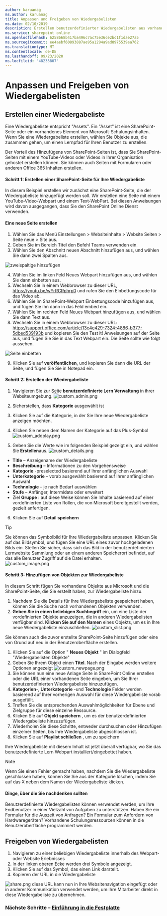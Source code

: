 ```yaml
---
author: karuanag
ms.author: karuanag
title: Anpassen und Freigeben von Wiedergabelisten
ms.date: 02/10/2019
description: Erstellen benutzerdefinierter Wiedergabelisten aus vorhandenen Inhalten oder neuen SharePoint-Seiten
ms.service: sharepoint online
ms.openlocfilehash: 6258668b417ba496c7ac75e36ce2bc1f1dae27a5
ms.sourcegitcommit: ee4aebf60893887ae95a1294a9ad8975539ea762
ms.translationtype: MT
ms.contentlocale: de-DE
ms.lasthandoff: 09/23/2020
ms.locfileid: "48233807"
---
```

# <a name="customize-and-share-playlists"></a>Anpassen und Freigeben von Wiedergabelisten

## <a name="create-a-playlist"></a>Erstellen einer Wiedergabeliste

Eine Wiedergabeliste entspricht "Assets". Ein "Asset" ist eine SharePoint-Seite oder ein vorhandenes Element von Microsoft-Schulungsinhalten. Wenn Sie eine Wiedergabeliste erstellen, wählen Sie Objekte aus, die zusammen gehen, um einen Lernpfad für Ihren Benutzer zu erstellen.  

Der Vorteil des Hinzufügens von SharePoint-Seiten ist, dass Sie SharePoint-Seiten mit einem YouTube-Videos oder Videos in Ihrer Organisation gehostet erstellen können. Sie können auch Seiten mit Formularen oder anderen Office 365 Inhalten erstellen.  

#### <a name="step-1-create-a-sharepoint-page-for-your-playlist"></a>Schritt 1: Erstellen einer SharePoint-Seite für Ihre Wiedergabeliste
In diesem Beispiel erstellen wir zunächst eine SharePoint-Seite, die der Wiedergabeliste hinzugefügt werden soll. Wir erstellen eine Seite mit einem YouTube-Video-Webpart und einem Text-WebPart.  Bei diesen Anweisungen wird davon ausgegangen, dass Sie den SharePoint Online Dienst verwenden. 

#### <a name="create-a-new-page"></a>Eine neue Seite erstellen
1.  Wählen Sie das Menü Einstellungen > Websiteinhalte > Website Seiten > Seite neue > Site aus.
2.  Geben Sie im Bereich Titel den Befehl Teams verwenden ein.
3.  Wählen Sie den Abschnitt neuen Abschnitt hinzufügen aus, und wählen Sie dann zwei Spalten aus.

![zweispaltige hinzufügen](media/clo365addtwocolumn.png)

4.  Wählen Sie im linken Feld Neues Webpart hinzufügen aus, und wählen Sie dann einbetten aus. 
5.  Wechseln Sie in einem Webbrowser zu dieser URL, https://youtu.be/wYrRCRphrp0 und rufen Sie den Einbettungscode für das Video ab. 
6.  Wählen Sie im SharePoint-Webpart Einbettungscode hinzufügen aus, und fügen Sie ihn dann in das Feld embed ein. 
7.  Wählen Sie im rechten Feld Neues Webpart hinzufügen aus, und wählen Sie dann Text aus. 
8.  Wechseln Sie in einem Webbrowser zu dieser URL: https://support.office.com/article/13c4e429-7324-4886-b377-5dbed539193b und kopieren Sie den Test it! Anweisungen auf der Seite aus, und fügen Sie Sie in das Text Webpart ein. Die Seite sollte wie folgt aussehen. 

![Seite einbetten](media/clo365teamscommandbox.png)

9.  Klicken Sie auf **veröffentlichen**, und kopieren Sie dann die URL der Seite, und fügen Sie Sie in Notepad ein.

#### <a name="step-2-create-the-playlist"></a>Schritt 2: Erstellen der Wiedergabeliste

1. Navigieren Sie zur Seite **benutzerdefinierte Lern Verwaltung** in ihrer Websiteumgebung.
![custom_admin.png](media/custom_admin.png)
1. Sicherstellen, dass **Kategorie** ausgewählt ist 
1. Klicken Sie auf die Kategorie, in der Sie Ihre neue Wiedergabeliste anzeigen möchten.
1. Klicken Sie neben dem Namen der Kategorie auf das Plus-Symbol ![custom_addplay.png](media/custom_addplay.png)

1. Geben Sie die Werte wie im folgenden Beispiel gezeigt ein, und wählen Sie **Erstellen**aus. 
![custom_details.png](media/custom_details.png)
- **Title** – Anzeigename der Wiedergabeliste
- **Beschreibung** – Informationen zu den Vorgehensweise
- **Kategorie** -preselected basierend auf Ihrer anfänglichen Auswahl
- **Unterkategorie** – vorab ausgewählt basierend auf Ihrer anfänglichen Auswahl
- **Technologie** – je nach Bedarf auswählen
- **Stufe** – Anfänger, Intermidate oder erweitert
- Ziel **Gruppe** : auf diese Weise können Sie Inhalte basierend auf einer vordefinierten Liste von Rollen, die von Microsoft bereitgestellt werden, gezielt anfertigen.

6. Klicken Sie auf **Detail speichern**

> [!TIP]
> Sie können das Symbolbild für Ihre Wiedergabeliste anpassen.  Klicken Sie auf das Bildsymbol, und fügen Sie eine URL eines zuvor hochgeladenen Bilds ein.  Stellen Sie sicher, dass sich das Bild in der benutzerdefinierten Lernwebsite Sammlung oder an einem anderen Speicherort befindet, auf das alle Benutzer Zugriff auf die Datei erhalten.  
![custom_image.png](media/custom_image.png)

#### <a name="step-3-add-assets-to-the-playlist"></a>Schritt 3: Hinzufügen von Objekten zur Wiedergabeliste
In diesem Schritt fügen Sie vorhandene Objekte aus Microsoft und die SharePoint-Seite, die Sie erstellt haben, zur Wiedergabeliste hinzu. 

1. Nachdem Sie die Details für Ihre Wiedergabeliste gespeichert haben, können Sie die Suche nach vorhandenen Objekten verwenden.
1. **Geben Sie in einen beliebigen Suchbegriff** ein, um eine Liste der vordefinierten Objekte anzuzeigen, die in anderen Wiedergabelisten verfügbar sind. **Klicken Sie auf den Namen** eines Objekts, um es in Ihre neue Wiedergabeliste einzuschließen.
![custom_slist.png](media/custom_slist.png)

Sie können auch die zuvor erstellte SharePoint-Seite hinzufügen oder eine von Grund auf neu in der Benutzeroberfläche erstellen.

1. Klicken Sie auf die Option " **Neues Objekt** " im Dialogfeld "Wiedergabelisten Objekte"
1. Geben Sie Ihrem Objekt einen **Titel**. Nach der Eingabe werden weitere Optionen angezeigt ![custom_newpage.png](media/custom_newpage.png)
1. Sie können nun eine neue Anlage Seite in SharePoint Online erstellen oder die URL einer vorhandenen Seite eingeben, um Sie Ihrer benutzerdefinierten Wiedergabeliste hinzuzufügen. 
1. **Kategorien**-, **Unterkategorie** -und **Technologie** Felder werden basierend auf Ihrer vorherigen Auswahl für diese Wiedergabeliste vorab ausgefüllt.
1. Treffen Sie die entsprechenden Auswahlmöglichkeiten für Ebene und Zielgruppe für diese einzelne Ressource.  
1. Klicken Sie auf **Objekt speichern** , um es der benutzerdefinierten Wiedergabeliste hinzuzufügen.
1. Wiederholen Sie diese Schritte, entweder durchsuchen oder Hinzufügen einzelner Seiten, bis Ihre Wiedergabeliste abgeschlossen ist. 
1. Klicken Sie auf **Playlist schließen** , um zu speichern

Ihre Wiedergabeliste mit diesem Inhalt ist jetzt überall verfügbar, wo Sie das benutzerdefinierte Lern Webpart installiert/eingebettet haben. 

> [!NOTE]
> Wenn Sie einen Fehler gemacht haben, nachdem Sie die Wiedergabeliste geschlossen haben, können Sie Sie aus der Kategorie löschen, indem Sie auf das X neben dem Namen der Wiedergabeliste klicken.  

#### <a name="things-to-think-about"></a>Dinge, über die Sie nachdenken sollten

Benutzerdefinierte Wiedergabelisten können verwendet werden, um Ihre Endbenutzer in einer Vielzahl von Aufgaben zu unterstützen.  Haben Sie ein Formular für die Auszeit von Anfragen?  Ein Formular zum Anfordern von Hardwaregeräten?  Vorhandene Schulungsressourcen können in die Benutzeroberfläche programmiert werden.  

## <a name="share-playlists"></a>Freigeben von Wiedergabelisten

1. Navigieren zu einer beliebigen Wiedergabeliste innerhalb des Webpart-oder Website Erlebnisses
1. In der linken oberen Ecke werden drei Symbole angezeigt.
1. Klicken Sie auf das Symbol, das einen Link darstellt.
1. Kopieren der URL in die Wiedergabeliste

![share.png](media/share.png) diese URL kann nun in Ihre Websitenavigation eingefügt oder in anderer Kommunikation verwendet werden, um Ihre Mitarbeiter direkt in diese Wiedergabeliste zu übernehmen. 

### <a name="next-steps---drive-adoption"></a>Nächste Schritte – [Einführung in die Festplatte](driveadoption.md)
